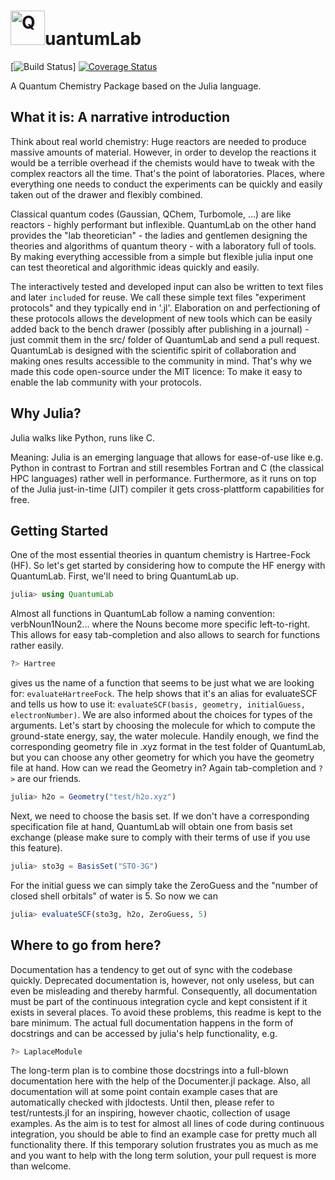 
# <img src="http://schurkus.com/wp-content/uploads/2015/10/QuantumLab.png" alt=Q width="55">uantumLab

[![Build Status](https://travis-ci.org/vonDonnerstein/QuantumLab.jl.svg)] [![Coverage Status](https://coveralls.io/repos/vonDonnerstein/QuantumLab.jl/badge.svg?branch=master&service=github)](https://coveralls.io/github/vonDonnerstein/QuantumLab.jl?branch=master)

A Quantum Chemistry Package based on the Julia language.

## What it is: A narrative introduction
Think about real world chemistry: Huge reactors are needed to produce massive amounts of material. However, in order to develop the reactions it would be a terrible overhead if the chemists would have to tweak with the complex reactors all the time. That's the point of laboratories. Places, where everything one needs to conduct the experiments can be quickly and easily taken out of the drawer and flexibly combined.

Classical quantum codes (Gaussian, QChem, Turbomole, ...) are like reactors - highly performant but inflexible. QuantumLab on the other hand provides the "lab theoretician" - the ladies and gentlemen designing the theories and algorithms of quantum theory - with a laboratory full of tools. By making everything accessible from a simple but flexible julia input one can test theoretical and algorithmic ideas quickly and easily.

The interactively tested and developed input can also be written to text files and later `include`d for reuse.  We call these simple text files "experiment protocols" and they typically end in '.jl'.  Elaboration on and perfectioning of these protocols allows the development of new tools which can be easily added back to the bench drawer (possibly after publishing in a journal) - just commit them in the src/ folder of QuantumLab and send a pull request. QuantumLab is designed with the scientific spirit of collaboration and making ones results accessible to the community in mind. That's why we made this code open-source under the MIT licence: To make it easy to enable the lab community with your protocols.

## Why Julia?
Julia walks like Python, runs like C.

Meaning: Julia is an emerging language that allows for ease-of-use like e.g. Python in contrast to Fortran and still resembles Fortran and C (the classical HPC languages) rather well in performance. Furthermore, as it runs on top of the Julia just-in-time (JIT) compiler it gets cross-plattform capabilities for free.

## Getting Started
One of the most essential theories in quantum chemistry is Hartree-Fock (HF). So let's get started by considering how to compute the HF energy with QuantumLab. First, we'll need to bring QuantumLab up.
```jl
julia> using QuantumLab
```
Almost all functions in QuantumLab follow a naming convention: verbNoun1Noun2... where the Nouns become more specific left-to-right. This allows for easy tab-completion and also allows to search for functions rather easily.
```jl
?> Hartree
```
gives us the name of a function that seems to be just what we are looking for: `evaluateHartreeFock`. The help shows that it's an alias for evaluateSCF and tells us how to use it: `evaluateSCF(basis, geometry, initialGuess, electronNumber)`. We are also informed about the choices for types of the arguments. Let's start by choosing the molecule for which to compute the ground-state energy, say, the water molecule. Handily enough, we find the corresponding geometry file in .xyz format in the test folder of QuantumLab, but you can choose any other geometry for which you have the geometry file at hand. How can we read the Geometry in? Again tab-completion and `?>` are our friends.
```jl
julia> h2o = Geometry("test/h2o.xyz")
```
Next, we need to choose the basis set. If we don't have a corresponding specification file at hand, QuantumLab will obtain one from basis set exchange (please make sure to comply with their terms of use if you use this feature).
```jl
julia> sto3g = BasisSet("STO-3G")
```
For the initial guess we can simply take the ZeroGuess and the "number of closed shell orbitals" of water is 5. So now we can
```jl
julia> evaluateSCF(sto3g, h2o, ZeroGuess, 5)
```

## Where to go from here?
Documentation has a tendency to get out of sync with the codebase quickly. Deprecated documentation is, however, not only useless, but can even be misleading and thereby harmful. Consequently, all documentation must be part of the continuous integration cycle and kept consistent if it exists in several places. To avoid these problems, this readme is kept to the bare minimum. The actual full documentation happens in the form of docstrings and can be accessed by julia's help functionality, e.g.
```jl
?> LaplaceModule
```
The long-term plan is to combine those docstrings into a full-blown documentation here with the help of the Documenter.jl package. Also, all documentation will at some point contain example cases that are automatically checked with jldoctests. Until then, please refer to test/runtests.jl for an inspiring, however chaotic, collection of usage examples. As the aim is to test for almost all lines of code during continuous integration, you should be able to find an example case for pretty much all functionality there. If this temporary solution frustrates you as much as me and you want to help with the long term solution, your pull request is more than welcome. 
